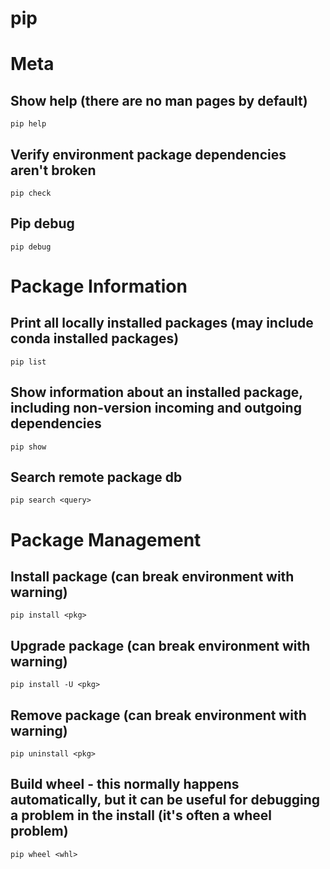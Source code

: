 # pip


# Meta
## Show help (there are no man pages by default)
`pip help`

## Verify environment package dependencies aren't broken
`pip check`

## Pip debug
`pip debug`

# Package Information
## Print all locally installed packages (may include conda installed packages)
`pip list`

## Show information about an installed package, including non-version incoming and outgoing dependencies
`pip show`

## Search remote package db
`pip search <query>`

# Package Management
## Install package (can break environment with warning)
`pip install <pkg>`

## Upgrade package (can break environment with warning)
`pip install -U <pkg>`

## Remove package (can break environment with warning)
`pip uninstall <pkg>`

## Build wheel - this normally happens automatically, but it can be useful for debugging a problem in the install (it's often a wheel problem)
`pip wheel <whl>`


